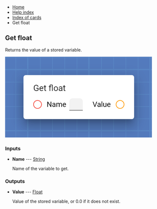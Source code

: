 <ul class="breadcrumb">
    <li><a href="">Home</a></li>
    <li><a href="help">Help index</a></li>
    <li><a href="cards/">Index of cards</a></li>
    <li>Get float</li>
</ul>

## Get float

Returns the value of a stored variable.

!["Get float" card](assets/img/cards/getFloat_1.png)


### Inputs


* **Name** --- [String](types/String)

  Name of the variable to get.





### Outputs


* **Value** --- [Float](types/Float)

  Value of the stored variable, or 0.0 if it does not exist.





